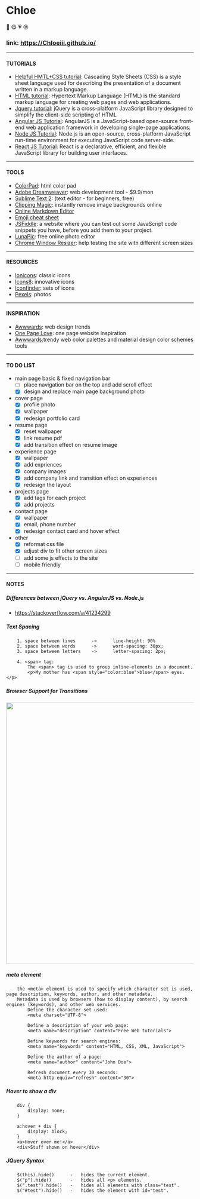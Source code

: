 # Chloe
:girl: :yum: :heartpulse: :stuck_out_tongue_closed_eyes:
### link: https://Chloeiii.github.io/
----
#### TUTORIALS
* [Helpful HMTL+CSS tutorial](https://www.w3.org/Style/Examples/011/firstcss.en.html): Cascading Style Sheets (CSS) is a style sheet language used for describing the presentation of a document written in a markup language.    
* [HTML tutorial](https://www.w3schools.com/html/html_intro.asp): Hypertext Markup Language (HTML) is the standard markup language for creating web pages and web applications.    
* [Jquery tutorial](https://www.w3schools.com/JQuery/): jQuery is a cross-platform JavaScript library designed to simplify the client-side scripting of HTML    
* [Angular JS Tutorial](https://www.w3schools.com/angular/default.asp): AngularJS is a JavaScript-based open-source front-end web application framework in developing single-page applications.
* [Node JS Tutorial](https://www.w3schools.com/nodejs/default.asp): Node.js is an open-source, cross-platform JavaScript run-time environment for executing JavaScript code server-side.
* [React JS Tutorial](https://www.tutorialspoint.com/reactjs/index.htm): React is a declarative, efficient, and flexible JavaScript library for building user interfaces.
---- 

#### TOOLS
* [ColorPad](http://htmlcolorcodes.com/): html color pad   
* [Adobe Dreamweaver](http://www.adobe.com/cn/products/dreamweaver/free-trial-download.html): web development tool - $9.9/mon  
* [Sublime Text 2](https://www.sublimetext.com/2): (text editor - for beginners, free)   
* [Clipping Magic](https://clippingmagic.com/): instantly remove image backgrounds online
* [Online Markdown Editor](https://stackedit.io/app)
* [Emoji cheat sheet](https://www.webpagefx.com/tools/emoji-cheat-sheet/)
* [JSFiddle](https://jsfiddle.net/): a website where you can test out some JavaScript code snippets you have, before you add them to your project.
* [LunaPic](https://www194.lunapic.com/editor/): free online photo editor
* [Chrome Window Resizer](https://chrome.google.com/webstore/detail/window-resizer/kkelicaakdanhinjdeammmilcgefonfh/related?hl=zh-CN): help testing the site with different screen sizes
----

#### RESOURCES
* [Ionicons](https://github.com/ionic-team/ionicons): classic icons  
* [Icons8](https://icons8.com/icon/set/nav-bar/all): innovative icons  
* [Iconfinder](https://www.iconfinder.com/): sets of icons
* [Pexels](https://www.pexels.com/): photos
----

#### INSPIRATION
* [Awwwards](https://www.awwwards.com/): web design trends   
* [One Page Love](https://onepagelove.com/): one page website inspiration 
* [Awwwards](https://www.awwwards.com/trendy-web-color-palettes-and-material-design-color-schemes-tools.html):trendy web color palettes and material design color schemes tools 

----

#### TO DO LIST
* main page basic & fixed navigation bar 
	- [ ] place navigation bar on the top and add scroll effect
	- [x] design and replace main page background photo    
* cover page
	- [x] profile photo
	- [x] wallpaper
	- [x] redesign portfolio card
* resume page
	- [x] reset wallpaper  
	- [x] link resume pdf
	- [x] add transition effect on resume image
* experience page  
	- [x] wallpaper
	- [x] add expriences
	- [x] company images
	- [x] add company link and transition effect on experiences 
	- [x] redesign the layout
* projects page 
	- [x] add tags for each project
	- [x] add projects
* contact page
	- [x] wallpaper
	- [x] email, phone number
	- [x] redesign contact card and hover effect
* other
	- [x] reformat css file
	- [x] adjust div to fit other screen sizes
	- [ ] add some js effects to the site
	- [ ] mobile friendly
----  

#### NOTES
##### Differences between jQuery vs. AngularJS vs. Node.js
* https://stackoverflow.com/a/41234299

##### Text Spacing
		1. space between lines 		-> 		line-height: 90%
		2. space between words 		-> 		word-spacing: 30px;
		3. space between letters 	-> 		letter-spacing: 2px;

		4. <span> tag:
			The <span> tag is used to group inline-elements in a document.
			<p>My mother has <span style="color:blue">blue</span> eyes.</p>

##### Browser Support for Transitions
<img src="http://designshack.co.uk/wp-content/uploads/photoswap-3.jpg" width="700">

##### meta element
		the <meta> element is used to specify which character set is used, page description, keywords, author, and other metadata.
		Metadata is used by browsers (how to display content), by search engines (keywords), and other web services.
			Define the character set used:
			<meta charset="UTF-8">
			
			Define a description of your web page:
			<meta name="description" content="Free Web tutorials">
			
			Define keywords for search engines:
			<meta name="keywords" content="HTML, CSS, XML, JavaScript">
			
			Define the author of a page:
			<meta name="author" content="John Doe">
			
			Refresh document every 30 seconds:
			<meta http-equiv="refresh" content="30">

##### Hover to show a div
		div {
		    display: none;
		}
		    
		a:hover + div {
		    display: block;
		}
		<a>Hover over me!</a>
		<div>Stuff shown on hover</div>

##### JQuery Syntax
		$(this).hide() 		- 	hides the current element.
		$("p").hide() 		- 	hides all <p> elements.
		$(".test").hide() 	- 	hides all elements with class="test".
		$("#test").hide() 	- 	hides the element with id="test".

